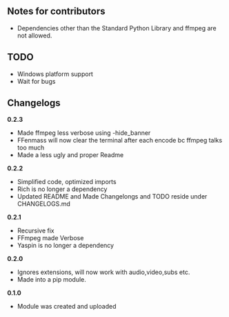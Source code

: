 

## Notes for contributors
 - Dependencies other than the Standard Python Library and ffmpeg are not allowed.




## TODO
 - Windows platform support
 - Wait for bugs



## Changelogs

**0.2.3**
 
 - Made ffmpeg less verbose using -hide_banner
 - FFenmass will now clear the terminal after each encode bc ffmpeg talks too much
 - Made a less ugly and proper Readme


**0.2.2**
 
 - Simplified code, optimized imports
 - Rich is no longer a dependency
 - Updated README and Made Changelongs and TODO reside under CHANGELOGS.md



 **0.2.1**
 
 - Recursive fix
 - FFmpeg made Verbose
 - Yaspin is no longer a dependency

 **0.2.0**
 
 - Ignores extensions, will now work with audio,video,subs etc.
 - Made into a pip module.

 **0.1.0**
 
 - Module was created and uploaded